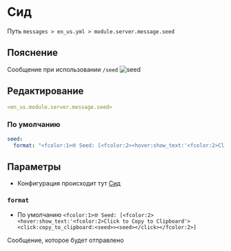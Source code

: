 # Сид
Путь `messages > en_us.yml > module.server.message.seed`

## Пояснение
Сообщение при использовании `/seed`
![seed](/seed.png)

## Редактирование
```yaml
<en_us.module.server.message.seed>
```

### По умолчанию
```yaml
seed:
  format: "<fcolor:1>🌐 Seed: [<fcolor:2><hover:show_text:'<fcolor:2>Click to Copy to Clipboard'><click:copy_to_clipboard:<seed>><seed></click></fcolor:2>]"
```

## Параметры

- Конфигурация происходит тут [Сид](/ru/config/module/server/message/seed/)

### `format`
- По умолчанию `<fcolor:1>🌐 Seed: [<fcolor:2><hover:show_text:'<fcolor:2>Click to Copy to Clipboard'><click:copy_to_clipboard:<seed>><seed></click></fcolor:2>]`

Сообщение, которое будет отправлено